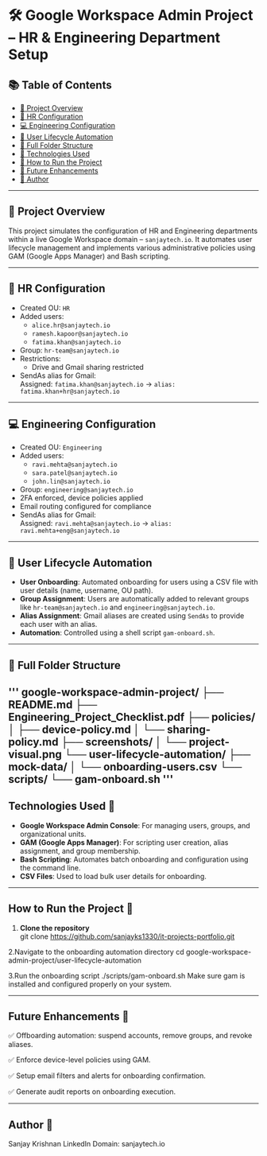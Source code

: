 # 🛠️ Google Workspace Admin Project – HR & Engineering Department Setup

## 📚 Table of Contents

- [📌 Project Overview](#-project-overview)
- [👥 HR Configuration](#-hr-configuration)
- [💻 Engineering Configuration](#-engineering-configuration)
- [🔄 User Lifecycle Automation](#-user-lifecycle-automation)
- [📁 Full Folder Structure](#-full-folder-structure)
- [🧰 Technologies Used](#technologies-used)
- [🚀 How to Run the Project](#how-to-run-the-project)
- [🔮 Future Enhancements](#future-enhancements)
- [👤 Author](#author)

---

## 📌 Project Overview
This project simulates the configuration of HR and Engineering departments within a live Google Workspace domain – `sanjaytech.io`. It automates user lifecycle management and implements various administrative policies using GAM (Google Apps Manager) and Bash scripting.

---

## 🧾 HR Configuration
- Created OU: `HR`
- Added users:
  - `alice.hr@sanjaytech.io`
  - `ramesh.kapoor@sanjaytech.io`
  - `fatima.khan@sanjaytech.io`
- Group: `hr-team@sanjaytech.io`
- Restrictions:
  - Drive and Gmail sharing restricted
- SendAs alias for Gmail:  
  Assigned: `fatima.khan@sanjaytech.io` → `alias: fatima.khan+hr@sanjaytech.io`

---

## 💻 Engineering Configuration
- Created OU: `Engineering`
- Added users:
  - `ravi.mehta@sanjaytech.io`
  - `sara.patel@sanjaytech.io`
  - `john.lin@sanjaytech.io`
- Group: `engineering@sanjaytech.io`
- 2FA enforced, device policies applied
- Email routing configured for compliance
- SendAs alias for Gmail:  
  Assigned: `ravi.mehta@sanjaytech.io` → `alias: ravi.mehta+eng@sanjaytech.io`

---

## 👥 User Lifecycle Automation
- **User Onboarding**: Automated onboarding for users using a CSV file with user details (name, username, OU path).
- **Group Assignment**: Users are automatically added to relevant groups like `hr-team@sanjaytech.io` and `engineering@sanjaytech.io`.
- **Alias Assignment**: Gmail aliases are created using `SendAs` to provide each user with an alias.
- **Automation**: Controlled using a shell script `gam-onboard.sh`.

---

## 📁 Full Folder Structure

'''
google-workspace-admin-project/
├── README.md
├── Engineering_Project_Checklist.pdf
├── policies/
│ ├── device-policy.md
│ └── sharing-policy.md
├── screenshots/
│ └── project-visual.png
└── user-lifecycle-automation/
├── mock-data/
│ └── onboarding-users.csv
└── scripts/
└── gam-onboard.sh
'''
---

## Technologies Used 🧰
- **Google Workspace Admin Console**: For managing users, groups, and organizational units.
- **GAM (Google Apps Manager)**: For scripting user creation, alias assignment, and group membership.
- **Bash Scripting**: Automates batch onboarding and configuration using the command line.
- **CSV Files**: Used to load bulk user details for onboarding.

---

## How to Run the Project 🚀

1. **Clone the repository**  
git clone https://github.com/sanjayks1330/it-projects-portfolio.git

2.Navigate to the onboarding automation directory
cd google-workspace-admin-project/user-lifecycle-automation

3.Run the onboarding script
./scripts/gam-onboard.sh
Make sure gam is installed and configured properly on your system.

---

## Future Enhancements 🔮

✅ Offboarding automation: suspend accounts, remove groups, and revoke aliases.

✅ Enforce device-level policies using GAM.

✅ Setup email filters and alerts for onboarding confirmation.

✅ Generate audit reports on onboarding execution.

---

## Author 👤

Sanjay Krishnan
LinkedIn
Domain: sanjaytech.io